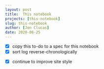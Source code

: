 ```yaml
---
layout: post
title:  This notebook
projects: [this-notebook]
slug: this-notebook
author: [Jon Clucas]
date: 2020-06-25
---
```


- [x] copy this to-do to a spec for this notebook
- [x] sort log reverse-chronologically
<!--more-->
- [x] continue to improve site style